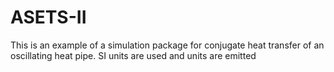 # ASETS-II

This is an example of a simulation package for conjugate heat transfer of an oscillating heat pipe. SI units are used and units are emitted